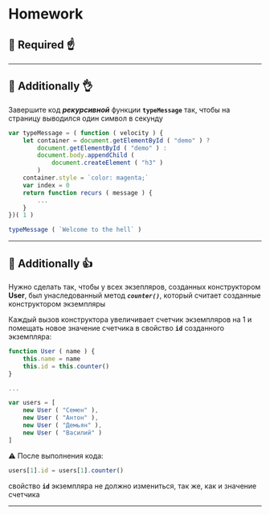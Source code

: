 # Homework

## :briefcase: Required :point_up:


______________________________________________________________________________

## :briefcase: Additionally :ok_hand:

Завершите код **_рекурсивной_** функции **`typeMessage`** так, чтобы на страницу выводился один символ в секунду

```javascript
var typeMessage = ( function ( velocity ) {
    let container = document.getElementById ( "demo" ) ?
        document.getElementById ( "demo" ) :
        document.body.appendChild (
            document.createElement ( "h3" )
        )
    container.style = `color: magenta;`
    var index = 0
    return function recurs ( message ) {
        ...
    }
})( 1 )

typeMessage ( `Welcome to the hell` )
```
______________________________________________________________________________

## :briefcase: Additionally :thumbsup:

Нужно сделать так, чтобы у всех экзепляров, созданных конструктором **User**, был унаследованный метод **_`counter()`_**, который считает созданные конструктором экземпляры

Каждый вызов конструктора увеличивает счетчик экземпляров на 1 и помещать новое значение счетчика в свойство **`id`** созданного экземпляра:

```javascript
function User ( name ) {
    this.name = name
    this.id = this.counter()
}

...

var users = [
    new User ( "Семен" ),
    new User ( "Антон" ),
    new User ( "Демьян" ),
    new User ( "Василий" )
]
```

:warning: После выполнения кода:

```javascript
users[1].id = users[1].counter()
```

свойство **`id`** экземпляра не должно измениться, так же, как и значение счетчика

______________________________________________________________________________